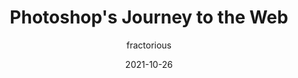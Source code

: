 ---
author: fractorious
date: 2021-10-26
publisher: chromiumdev
tags:
  - meta
target_url: https://web.dev/ps-on-the-web/
title: Photoshop's Journey to the Web
---